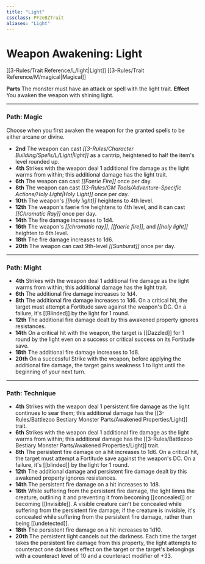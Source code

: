 ```yaml
---
title: "Light"
cssclass: PF2eBZTrait
aliases: "Light"
---
```


# Weapon Awakening: Light
[[3-Rules/Trait Reference/L/light|Light]] [[3-Rules/Trait Reference/M/magical|Magical]]

**Parts** The monster must have an attack or spell with the light trait.
**Effect** You awaken the weapon with shining light.

* * *

### Path: Magic  
Choose when you first awaken the weapon for the granted spells to be either arcane or divine.

*   **2nd** The weapon can cast _[[3-Rules/Character Building/Spells/L/Light|light]]_ as a cantrip, heightened to half the item's level rounded up.
*   **4th** Strikes with the weapon deal 1 additional fire damage as the light warms from within; this additional damage has the light trait.
*   **6th** The weapon can cast _[[Faerie Fire]]_ once per day.
*   **8th** The weapon can cast _[[3-Rules/GM Tools/Adventure-Specific Actions/Holy Light|Holy Light]]_ once per day.
*   **10th** The weapon's _[[holy light]]_ heightens to 4th level.
*   **12th** The weapon's faerie fire heightens to 4th level, and it can cast _[[Chromatic Ray]]_ once per day.
*   **14th** The fire damage increases to 1d4.
*   **16th** The weapon's _[[chromatic ray]]_, _[[faerie fire]]_, and _[[holy light]]_ heighten to 6th level.
*   **18th** The fire damage increases to 1d6.
*   **20th** The weapon can cast 9th-level _[[Sunburst]]_ once per day.

* * *

### Path: Might
*   **4th** Strikes with the weapon deal 1 additional fire damage as the light warms from within; this additional damage has the light trait.
*   **6th** The additional fire damage increases to 1d4.
*   **8th** The additional fire damage increases to 1d6. On a critical hit, the target must attempt a Fortitude save against the weapon's DC. On a failure, it's [[Blinded]] by the light for 1 round.
*   **12th** The additional fire damage dealt by this awakened property ignores resistances.
*   **14th** On a critical hit with the weapon, the target is [[Dazzled]] for 1 round by the light even on a success or critical success on its Fortitude save.
*   **18th** The additional fire damage increases to 1d8.
*   **20th** On a successful Strike with the weapon, before applying the additional fire damage, the target gains weakness 1 to light until the beginning of your next turn.

* * *

### Path: Technique
*   **4th** Strikes with the weapon deal 1 persistent fire damage as the light continues to sear them; this additional damage has the [[3-Rules/Battlezoo Bestiary Monster Parts/Awakened Properties/Light]] trait.
*   **6th** Strikes with the weapon deal 1 additional fire damage as the light warms from within; this additional damage has the [[3-Rules/Battlezoo Bestiary Monster Parts/Awakened Properties/Light]] trait.
*   **8th** The persistent fire damage on a hit increases to 1d6. On a critical hit, the target must attempt a Fortitude save against the weapon's DC. On a failure, it's [[blinded]] by the light for 1 round.
*   **12th** The additional damage and persistent fire damage dealt by this awakened property ignores resistances.
*   **14th** The persistent fire damage on a hit increases to 1d8.
*   **16th** While suffering from the persistent fire damage, the light limns the creature, outlining it and preventing it from becoming [[concealed]] or becoming [[Invisible]]. A visible creature can't be concealed while suffering from the persistent fire damage; if the creature is invisible, it's concealed while suffering from the persistent fire damage, rather than being [[undetected]].
*   **18th** The persistent fire damage on a hit increases to 1d10.
*   **20th** The persistent light cancels out the darkness. Each time the target takes the persistent fire damage from this property, the light attempts to counteract one darkness effect on the target or the target's belongings with a counteract level of 10 and a counteract modifier of +33.
